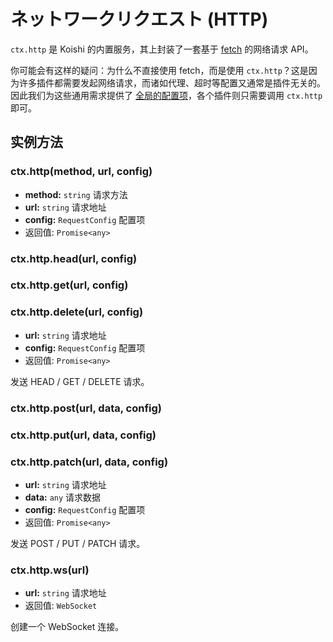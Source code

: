 # ネットワークリクエスト (HTTP)

`ctx.http` 是 Koishi 的内置服务，其上封装了一套基于 [fetch](https://developer.mozilla.org/zh-CN/docs/Web/API/Fetch_API) 的网络请求 API。

你可能会有这样的疑问：为什么不直接使用 fetch，而是使用 `ctx.http`？这是因为许多插件都需要发起网络请求，而诸如代理、超时等配置又通常是插件无关的。因此我们为这些通用需求提供了 [全局的配置项](../../api/core/app.html#options-request-proxyagent)，各个插件则只需要调用 `ctx.http` 即可。

## 实例方法

### ctx.http(method, url, config)

- **method:** `string` 请求方法
- **url:** `string` 请求地址
- **config:** `RequestConfig` 配置项
- 返回值: `Promise<any>`

### ctx.http.head(url, config)

### ctx.http.get(url, config)

### ctx.http.delete(url, config)

- **url:** `string` 请求地址
- **config:** `RequestConfig` 配置项
- 返回值: `Promise<any>`

发送 HEAD / GET / DELETE 请求。

### ctx.http.post(url, data, config)

### ctx.http.put(url, data, config)

### ctx.http.patch(url, data, config)

- **url:** `string` 请求地址
- **data:** `any` 请求数据
- **config:** `RequestConfig` 配置项
- 返回值: `Promise<any>`

发送 POST / PUT / PATCH 请求。

### ctx.http\.ws(url)

- **url:** `string` 请求地址
- 返回值: `WebSocket`

创建一个 WebSocket 连接。
